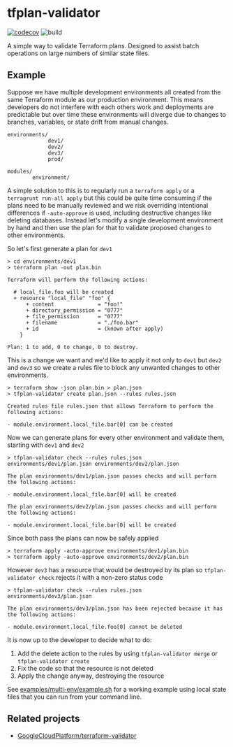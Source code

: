 # tfplan-validator

[![codecov](https://codecov.io/gh/fautom/tfplan-validator/branch/main/graph/badge.svg?token=1P6A5WBXOT)](https://codecov.io/gh/fautom/tfplan-validator)
![build](https://github.com/fautom/tfplan-validator/actions/workflows/test.yaml/badge.svg)

A simple way to validate Terraform plans. Designed to assist batch operations on large numbers of similar state files.

## Example

Suppose we have multiple development environments all created from the same Terraform module as our production environment. This means developers do not interfere with each others work and deployments are predictable but over time these environments will diverge due to changes to branches, variables, or state drift from manual changes.

    environments/
                 dev1/
                 dev2/
                 dev3/
                 prod/

    modules/
            environment/

A simple solution to this is to regularly run a `terraform apply` or a `terragrunt run-all apply` but this could be quite time consuming if the plans need to be manually reviewed and we risk overriding intentional differences if `-auto-approve` is used, including destructive changes like deleting databases. Instead let's modify a single development environment by hand and then use the plan for that to validate proposed changes to other environments.

So let's first generate a plan for `dev1`

    > cd environments/dev1
    > terraform plan -out plan.bin

    Terraform will perform the following actions:

      # local_file.foo will be created
      + resource "local_file" "foo" {
          + content              = "foo!"
          + directory_permission = "0777"
          + file_permission      = "0777"
          + filename             = "./foo.bar"
          + id                   = (known after apply)
        }

    Plan: 1 to add, 0 to change, 0 to destroy.

This is a change we want and we'd like to apply it not only to `dev1` but `dev2` and `dev3` so we create a rules file to block any unwanted changes to other environments.

    > terraform show -json plan.bin > plan.json
    > tfplan-validator create plan.json --rules rules.json

    Created rules file rules.json that allows Terraform to perform the following actions:

    - module.environment.local_file.bar[0] can be created

Now we can generate plans for every other environment and validate them, starting with `dev1` and `dev2`

    > tfplan-validator check --rules rules.json environments/dev1/plan.json environments/dev2/plan.json

    The plan environments/dev1/plan.json passes checks and will perform the following actions:

    - module.environment.local_file.bar[0] will be created

    The plan environments/dev2/plan.json passes checks and will perform the following actions:

    - module.environment.local_file.bar[0] will be created

Since both pass the plans can now be safely applied

    > terraform apply -auto-approve environments/dev1/plan.bin
    > terraform apply -auto-approve environments/dev2/plan.bin

However `dev3` has a resource that would be destroyed by its plan so `tfplan-validator check` rejects it with a non-zero status code

    > tfplan-validator check --rules rules.json environments/dev3/plan.json

    The plan environments/dev3/plan.json has been rejected because it has the following actions:

    - module.environment.local_file.foo[0] cannot be deleted

It is now up to the developer to decide what to do:

1. Add the delete action to the rules by using `tfplan-validator merge` or `tfplan-validator create`
1. Fix the code so that the resource is not deleted
1. Apply the change anyway, destroying the resource

See [examples/multi-env/example.sh](examples/multi-env/example.sh) for a working example using local state files that you can run from your command line.

## Related projects

* [GoogleCloudPlatform/terraform-validator](https://github.com/GoogleCloudPlatform/terraform-validator)

